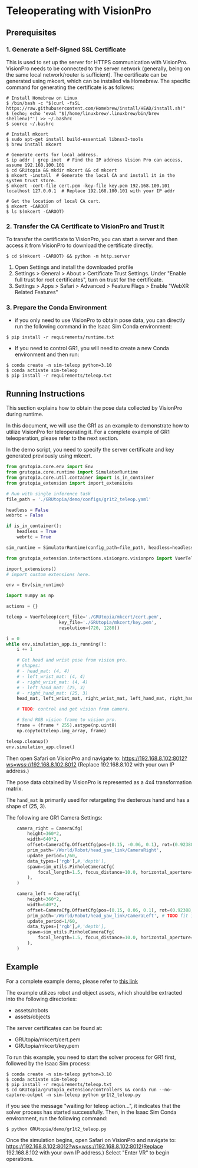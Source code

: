 # Teleoperating with VisionPro

## Prerequisites

### 1. Generate a Self-Signed SSL Certificate
This is used to set up the server for HTTPS communication with VisionPro. VisionPro needs to be connected to the server network (generally, being on the same local network/router is sufficient). The certificate can be generated using mkcert, which can be installed via Homebrew. The specific command for generating the certificate is as follows:
```
# Install Homebrew on Linux
$ /bin/bash -c "$(curl -fsSL https://raw.githubusercontent.com/Homebrew/install/HEAD/install.sh)"
$ (echo; echo 'eval "$(/home/linuxbrew/.linuxbrew/bin/brew shellenv)"') >> ~/.bashrc
$ source ~/.bashrc

# Install mkcert
$ sudo apt-get install build-essential libnss3-tools
$ brew install mkcert

# Generate certs for local address.
$ ip addr | grep inet  # Find the IP address Vision Pro can access, assume 192.168.100.101
$ cd GRUtopia && mkdir mkcert && cd mkcert
$ mkcert -install  # Generate the local CA and install it in the system trust store.
$ mkcert -cert-file cert.pem -key-file key.pem 192.168.100.101 localhost 127.0.0.1  # Replace 192.168.100.101 with your IP addr

# Get the location of local CA cert.
$ mkcert -CAROOT
$ ls $(mkcert -CAROOT)
```

### 2. Transfer the CA Certificate to VisionPro and Trust It
To transfer the certificate to VisionPro, you can start a server and then access it from VisionPro to download the certificate directly.
```
$ cd $(mkcert -CAROOT) && python -m http.server
```
1. Open Settings and install the downloaded profile
2. Settings > General > About > Certificate Trust Settings. Under "Enable full trust for root certificates", turn on trust for the certificate.
3. Settings > Apps > Safari > Advanced > Feature Flags > Enable "WebXR Related Features"

### 3. Prepare the Conda Environment
- if you only need to use VisionPro to obtain pose data, you can directly run the following command in the Isaac Sim Conda environment:
```
$ pip install -r requirements/runtime.txt
```
- If you need to control GR1, you will need to create a new Conda environment and then run:
```
$ conda create -n sim-teleop python=3.10
$ conda activate sim-teleop
$ pip install -r requirements/teleop.txt
```

## Running Instructions
This section explains how to obtain the pose data collected by VisionPro during runtime.

In this document, we will use the GR1 as an example to demonstrate how to utilize VisionPro for teleoperating it. For a complete example of GR1 teleoperation, please refer to the next section.

In the demo script, you need to specify the server certificate and key generated previously using mkcert.
```PYTHON
from grutopia.core.env import Env
from grutopia.core.runtime import SimulatorRuntime
from grutopia.core.util.container import is_in_container
from grutopia_extension import import_extensions

# Run with single inference task
file_path = './GRUtopia/demo/configs/gr1t2_teleop.yaml'

headless = False
webrtc = False

if is_in_container():
    headless = True
    webrtc = True

sim_runtime = SimulatorRuntime(config_path=file_path, headless=headless, webrtc=webrtc)

from grutopia_extension.interactions.visionpro.visionpro import VuerTeleop

import_extensions()
# import custom extensions here.

env = Env(sim_runtime)

import numpy as np

actions = {}

teleop = VuerTeleop(cert_file='./GRUtopia/mkcert/cert.pem',
                    key_file='./GRUtopia/mkcert/key.pem',
                    resolution=(720, 1280))

i = 0
while env.simulation_app.is_running():
    i += 1

    # Get head and wrist pose from vision pro.
    # shapes:
    # - head_mat: (4, 4)
    # - left_wrist_mat: (4, 4)
    # - right_wrist_mat: (4, 4)
    # - left_hand_mat: (25, 3)
    # - right_hand_mat: (25, 3)
    head_mat, left_wrist_mat, right_wrist_mat, left_hand_mat, right_hand_mat, begin_move = teleop.step()

    # TODO: control and get vision from camera.

    # Send RGB vision frame to vision pro.
    frame = (frame * 255).astype(np.uint8)
    np.copyto(teleop.img_array, frame)

teleop.cleanup()
env.simulation_app.close()
```
Then open Safari on VisionPro and navigate to:
 https://192.168.8.102:8012?ws=wss://192.168.8.102:8012 (Replace 192.168.8.102 with your own IP address.)

The pose data obtained by VisionPro is represented as a 4x4 transformation matrix.

The `hand_mat` is primarily used for retargeting the dexterous hand and has a shape of (25, 3).

The following are GR1 Camera Settings:
```PYTHON
    camera_right = CameraCfg(
        height=360*2,
        width=640*2,
        offset=CameraCfg.OffsetCfg(pos=(0.15, -0.06, 0.1), rot=(0.92388, 0.0, 0.38268, 0.0), convention='world'),
        prim_path='/World/Robot/head_yaw_link/CameraRight',
        update_period=1/60,
        data_types=['rgb'],#,'depth'],
        spawn=sim_utils.PinholeCameraCfg(
            focal_length=1.5, focus_distance=10.0, horizontal_aperture=2, clipping_range=(0.05, 15)
        ),
    )

    camera_left = CameraCfg(
        height=360*2,
        width=640*2,
        offset=CameraCfg.OffsetCfg(pos=(0.15, 0.06, 0.1), rot=(0.92388, 0.0, 0.38268, 0.0), convention='world'), # wxyz in isaacsim
        prim_path='/World/Robot/head_yaw_link/CameraLeft', # TODO fit in actual offset of camera and head
        update_period=1/60,
        data_types=['rgb'],#,'depth'],
        spawn=sim_utils.PinholeCameraCfg(
            focal_length=1.5, focus_distance=10.0, horizontal_aperture=2, clipping_range=(0.05, 15)
        ),
    )
```

## Example
For a complete example demo, please refer to [this link](https://github.com/OpenRobotLab/GRUtopia/demo/gr1t2_teleop.py)

The example utilizes robot and object assets, which should be extracted into the following directories:
- assets/robots
- assets/objects

The server certificates can be found at:
- GRUtopia/mkcert/cert.pem
- GRUtopia/mkcert/key.pem

To run this example, you need to start the solver process for GR1 first, followed by the Isaac Sim process:
```
$ conda create -n sim-teleop python=3.10
$ conda activate sim-teleop
$ pip install -r requirements/teleop.txt
$ cd GRUtopia/grutopia_extension/controllers && conda run --no-capture-output -n sim-teleop python gr1t2_teleop.py
```
if you see the message "waiting for teleop action...", it indicates that the solver process has started successfully. Then, in the Isaac Sim Conda environment, run the following command:
```
$ python GRUtopia/demo/gr1t2_teleop.py
```
Once the simulation begins, open Safari on VisionPro and navigate to:
https://192.168.8.102:8012?ws=wss://192.168.8.102:8012(Replace 192.168.8.102 with your own IP address.)
Select "Enter VR" to begin operations.
